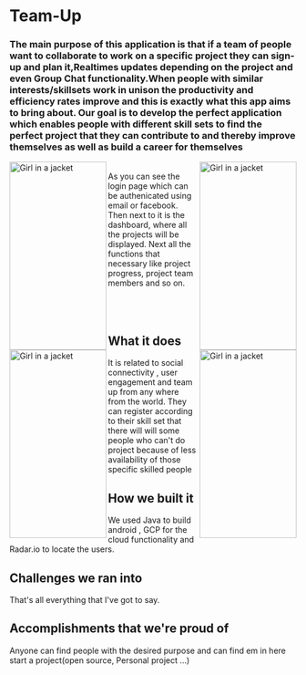 # Team-Up
### The main purpose of this application is that if a team of people want to collaborate to work on a specific project they can sign-up and plan it,Realtimes updates depending on the project and even Group Chat functionality.When people with similar interests/skillsets work in unison the productivity and efficiency rates improve and this is exactly what this app aims to bring about. Our goal is to develop the perfect application which enables people with different skill sets to find the perfect project that they can contribute to and thereby improve themselves as well as build a career for themselves

  <img align="left" src="https://user-images.githubusercontent.com/51394913/107607327-f0f13f80-6c5e-11eb-9873-7f7ccb1a5cf3.png" alt="Girl in a jacket" width="170" height="330"> 
   <img align="right" src="https://user-images.githubusercontent.com/51394913/107607310-e5057d80-6c5e-11eb-8a49-3c136ad56ef0.png" alt="Girl in a jacket" width="170" height="330"> 
    <img align="left" src="https://user-images.githubusercontent.com/51394913/107607329-f2226c80-6c5e-11eb-8529-0d232015a39d.png" alt="Girl in a jacket" width="170" height="330"> 
 <img align="right" src="https://user-images.githubusercontent.com/51394913/107607318-e9ca3180-6c5e-11eb-8a54-0f0004e13cda.png" alt="Girl in a jacket" width="170" height="330"> 
<br>As you can see the login page which can be authenicated using email or facebook. Then next to it is the dashboard, where all the projects will be displayed. Next all the functions that necessary like project progress, project team members and so on.
<br><br><br><br>

## What it does
It is related to social connectivity , user engagement and team up from any where from the world. They can register according to their skill set that there will will some people who can't do project because of less availability of those specific skilled people

## How we built it
We used Java to build android , GCP for the cloud functionality and Radar.io to locate the users.

## Challenges we ran into
That's all everything that I've got to say.

## Accomplishments that we're proud of
Anyone can find people with the desired purpose and can find em in here start a project(open source, Personal project ...)
